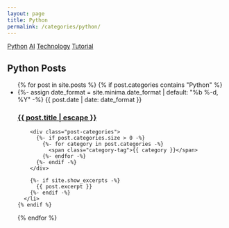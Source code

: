 ```yaml
---
layout: page
title: Python
permalink: /categories/python/
---
```


<div class="category-buttons">
  <a href="/categories/python" class="category-button python">Python</a>
  <a href="/categories/ai" class="category-button ai">AI</a>
  <a href="/categories/technology" class="category-button technology">Technology</a>
  <a href="/categories/tutorial" class="category-button tutorial">Tutorial</a>
</div>

<h2>Python Posts</h2>

<ul class="post-list">
  {% for post in site.posts %}
    {% if post.categories contains "Python" %}
      <li>
        {%- assign date_format = site.minima.date_format | default: "%b %-d, %Y" -%}
        <span class="post-meta">{{ post.date | date: date_format }}</span>
        <h3>
          <a class="post-link" href="{{ post.url | relative_url }}">
            {{ post.title | escape }}
          </a>
        </h3>
        
        <div class="post-categories">
          {%- if post.categories.size > 0 -%}
            {%- for category in post.categories -%}
              <span class="category-tag">{{ category }}</span>
            {%- endfor -%}
          {%- endif -%}
        </div>
        
        {%- if site.show_excerpts -%}
          {{ post.excerpt }}
        {%- endif -%}
      </li>
    {% endif %}
  {% endfor %}
</ul>